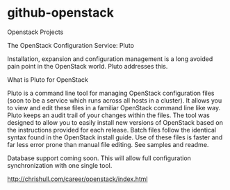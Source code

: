 # github-openstack
Openstack Projects

The OpenStack Configuration Service: Pluto

Installation, expansion and configuration management is a long avoided pain point in the OpenStack world. 
Pluto addresses this.

What is Pluto for OpenStack

Pluto is a command line tool for managing OpenStack configuration files (soon to be a service which runs 
across all hosts in a cluster). It allows you to view and edit these files in a familiar OpenStack command 
line like way. Pluto keeps an audit trail of your changes within the files. The tool was designed to allow 
you to easily install new versions of OpenStack based on the instructions provided for each release. Batch 
files follow the identical syntax found in the OpenStack install guide. Use of these files is faster and 
far less error prone than manual file editing. See samples and readme.

Database support coming soon. This will allow full configuration synchronization with one single tool. 

http://chrishull.com/career/openstack/index.html
